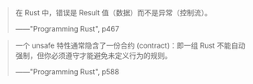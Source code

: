 > 在 Rust 中，错误是 Result 值（数据）而不是异常（控制流）。
> 
> ——"Programming Rust", p467

> 一个 unsafe 特性通常隐含了一份合约 (contract)：即一组 Rust 不能自动强制，但你必须遵守才能避免未定义行为的规则。
> 
> ——"Programming Rust", p588